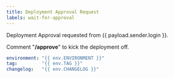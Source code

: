 ```yaml
---
title: Deployment Approval Request
labels: wait-for-approval
---
```


Deployment Approval requested from {{ payload.sender.login }}.

Comment "**/approve**" to kick the deployment off.

```yaml metadata
environment: "{{ env.ENVIRONMENT }}"
tag:         "{{ env.TAG }}"
changelog:   "{{ env.CHANGELOG }}"
```
